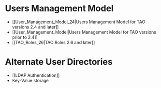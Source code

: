 <!--
author:
    - 'Joel Bout'
created_at: '2013-03-07 09:34:17'
updated_at: '2015-02-04 13:35:39'
tags:
    - 'Documentation for core components'
-->

Users Management Model
======================

-   [[User\_Management\_Model\_24|Users Management Model for TAO versions 2.4 and later]]
-   [[User\_Management\_Model|Users Management Model for TAO versions prior to 2.4]]
-   [[TAO\_Roles\_26|TAO Roles 2.6 and later]]

Alternate User Directories
==========================

-   [[LDAP Authentication]]
-   Key-Value storage


